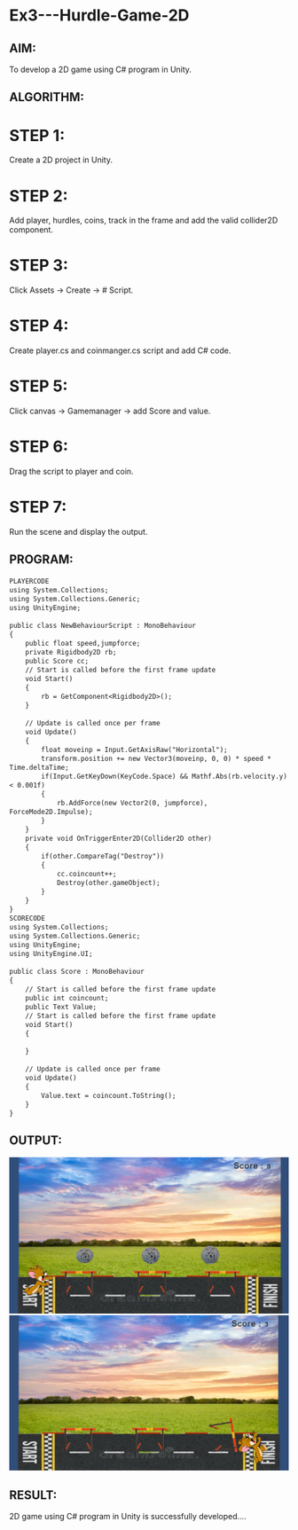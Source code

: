 # Ex3---Hurdle-Game-2D

## AIM:
To develop a 2D game using C# program in Unity.

## ALGORITHM:
# STEP 1: 
Create a 2D project in Unity.

# STEP 2: 
Add player, hurdles, coins, track in the frame and add the valid collider2D component.

# STEP 3: 
Click Assets -> Create -> # Script.

# STEP 4: 
Create player.cs and coinmanger.cs script and add C# code.

# STEP 5: 
Click canvas -> Gamemanager -> add Score and value.

# STEP 6: 
Drag the script to player and coin.

# STEP 7: 
Run the scene and display the output.
## PROGRAM:
```
PLAYERCODE 
using System.Collections;
using System.Collections.Generic;
using UnityEngine;

public class NewBehaviourScript : MonoBehaviour
{
    public float speed,jumpforce;
    private Rigidbody2D rb;
    public Score cc;
    // Start is called before the first frame update
    void Start()
    {
        rb = GetComponent<Rigidbody2D>();
    }

    // Update is called once per frame
    void Update()
    {
        float moveinp = Input.GetAxisRaw("Horizontal");
        transform.position += new Vector3(moveinp, 0, 0) * speed * Time.deltaTime;
        if(Input.GetKeyDown(KeyCode.Space) && Mathf.Abs(rb.velocity.y) < 0.001f)
        {
            rb.AddForce(new Vector2(0, jumpforce), ForceMode2D.Impulse);
        }
    }
    private void OnTriggerEnter2D(Collider2D other)
    {
        if(other.CompareTag("Destroy"))
        {
            cc.coincount++;
            Destroy(other.gameObject);
        }
    }
}
SCORECODE
using System.Collections;
using System.Collections.Generic;
using UnityEngine;
using UnityEngine.UI;

public class Score : MonoBehaviour
{
    // Start is called before the first frame update
    public int coincount;
    public Text Value;
    // Start is called before the first frame update
    void Start()
    {

    }

    // Update is called once per frame
    void Update()
    {
        Value.text = coincount.ToString();
    }
}
```

## OUTPUT:
![alt text](<Screenshot 2025-03-28 091725.png>)
![alt text](<Screenshot 2025-03-28 091823.png>)
## RESULT:
2D game using C# program in Unity is successfully developed....